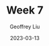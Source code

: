 ---
author: "Geoffrey Liu"
title: "Week 7"
date: 2023-03-13
description: "Guide to emoji usage in Hugo"
thumbnail: /sew.png
---